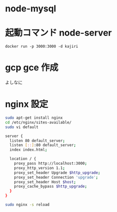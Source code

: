 # node-mysql

# 起動コマンド node-server

```
docker run -p 3000:3000 -d kajiri
```

# gcp gce 作成
よしなに

# nginx 設定

```bash
sudo apt-get install nginx
cd /etc/nginx/sites-available/
sudo vi default
```

```bash
server {
  listen 80 default_server;
  listen [::]:80 default_server;
  index index.html;

  location / {
    proxy_pass http://localhost:3000;
    proxy_http_version 1.1;
    proxy_set_header Upgrade $http_upgrade;
    proxy_set_header Connection 'upgrade';
    proxy_set_header Host $host;
    proxy_cache_bypass $http_upgrade;
  }
}
```

```bash
sudo nginx -s reload
```
